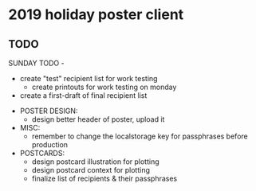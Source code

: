 # 2019 holiday poster client

## TODO

SUNDAY TODO -

- create "test" recipient list for work testing
  - create printouts for work testing on monday
- create a first-draft of final recipient list

* POSTER DESIGN:
  - design better header of poster, upload it
* MISC:
  - remember to change the localstorage key for passphrases before production
* POSTCARDS:
  - design postcard illustration for plotting
  - design postcard context for plotting
  - finalize list of recipients & their passphrases
